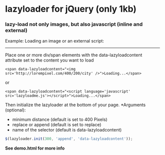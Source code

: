 lazyloader for jQuery (only 1kb)
==========

### lazy-load not only images, but also javascript (inline and external)

Example: Loading an image or an external script:
***

Place one or more div/span elements with the data-lazyloadcontent attribute set to the content you want to load
```
<span data-lazyloadcontent="<img src='http://lorempixel.com/400/200/city' />">Loading...</span>
```

or

```
<span data-lazyloadcontent="<script language='javascript' src='lazyloadme.js'></script>">Loading...</span>
```

Then initialize the lazyloader at the bottom of your page.
*Arguments (optional):
+ minimum distance (default is set to 400 Pixels)
+ replace or append (default is set to replace)
+ name of the selector (default is data-lazyloadcontent)

```javascript
$(lazyloader.init(300, 'append', 'data-lazyloadcontent'));
```

**See demo.html for more info**
